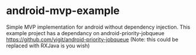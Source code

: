 # android-mvp-example 
Simple MVP implementation for android without dependency injection. 
This example project has a dependancy on android-priority-jobqueue https://github.com/yigit/android-priority-jobqueue
(Note: this could be replaced with RXJava is you wish)
